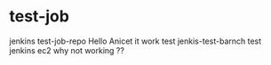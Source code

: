 # test-job
jenkins test-job-repo
Hello Anicet it work
test jenkis-test-barnch
test jenkins ec2
why not working ??
